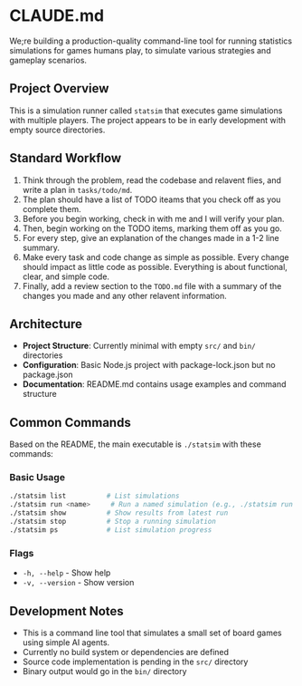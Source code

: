 # CLAUDE.md

We;re building a production-quality command-line tool for running statistics simulations for games humans play, to simulate various strategies and gameplay scenarios.

## Project Overview

This is a simulation runner called `statsim` that executes game simulations with multiple players. The project appears to be in early development with empty source directories.

## Standard Workflow

1. Think through the problem, read the codebase and relavent flies, and write a plan in `tasks/todo/md`.
2. The plan should have a list of TODO iteams that you check off as you complete them.
3. Before you begin working, check in with me and I will verify your plan.
4. Then, begin working on the TODO items, marking them off as you go.
5. For every step, give an explanation of the changes made in a 1-2 line summary.
6. Make every task and code change as simple as possible. Every change should impact as little code as possible. Everything is about functional, clear, and simple code.
7. Finally, add a review section to the `TODO.md` file with a summary of the changes you made and any other relavent information.

## Architecture

- **Project Structure**: Currently minimal with empty `src/` and `bin/` directories
- **Configuration**: Basic Node.js project with package-lock.json but no package.json
- **Documentation**: README.md contains usage examples and command structure

## Common Commands

Based on the README, the main executable is `./statsim` with these commands:

### Basic Usage
```bash
./statsim list          # List simulations
./statsim run <name>     # Run a named simulation (e.g., ./statsim run golf-4)
./statsim show          # Show results from latest run
./statsim stop          # Stop a running simulation
./statsim ps            # List simulation progress
```

### Flags
- `-h, --help` - Show help
- `-v, --version` - Show version

## Development Notes

- This is a command line tool that simulates a small set of board games using simple AI agents.
- Currently no build system or dependencies are defined
- Source code implementation is pending in the `src/` directory
- Binary output would go in the `bin/` directory
